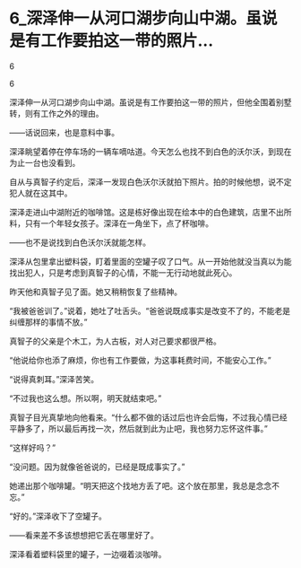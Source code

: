 # 6_深泽伸一从河口湖步向山中湖。虽说是有工作要拍这一带的照片...

6

6

深泽伸一从河口湖步向山中湖。虽说是有工作要拍这一带的照片，但他全围着别墅转，则有工作之外的理由。

——话说回来，也是意料中事。

深泽眺望着停在停车场的一辆车嘀咕道。今天怎么也找不到白色的沃尔沃，到现在为止一台也没看到。

自从与真智子约定后，深泽一发现白色沃尔沃就拍下照片。拍的时候他想，说不定犯人就在这其中。

深泽走进山中湖附近的咖啡馆。这是栋好像出现在绘本中的白色建筑，店里不出所料，只有一个年轻女孩子。深泽在一角坐下，点了杯咖啡。

——也不是说找到白色沃尔沃就能怎样。

深泽从包里拿出塑料袋，盯着里面的空罐子叹了口气。从一开始他就没当真以为能找出犯人，只是考虑到真智子的心情，不能一无行动地就此死心。

昨天他和真智子见了面。她又稍稍恢复了些精神。

“我被爸爸训了。”说着，她吐了吐舌头。“爸爸说既成事实是改变不了的，不能老是纠缠那样的事情不放。”

真智子的父亲是个木工，为人古板，对人对己要求都很严格。

“他说给你也添了麻烦，你也有工作要做，为这事耗费时间，不能安心工作。”

“说得真刺耳。”深泽苦笑。

“不过我也这么想。所以啊，明天就结束吧。”

真智子目光真挚地向他看来。“什么都不做的话过后也许会后悔，不过我心情已经平静多了，所以最后再找一次，然后就到此为止吧，我也努力忘怀这件事。”

“这样好吗？”

“没问题。因为就像爸爸说的，已经是既成事实了。”

她递出那个咖啡罐。“明天把这个找地方丢了吧。这个放在那里，我总是念念不忘。”

“好的。”深泽收下了空罐子。

——看来差不多该想想把它丢在哪里好了。

深泽看着塑料袋里的罐子，一边啜着淡咖啡。